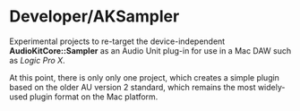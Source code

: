 # Developer/AKSampler 
Experimental projects to re-target the device-independent **AudioKitCore::Sampler** as an Audio Unit plug-in for use in a Mac DAW such as *Logic Pro X*.

At this point, there is only only one project, which creates a simple plugin based on the older AU version 2 standard, which remains the most widely-used plugin format on the Mac platform.
